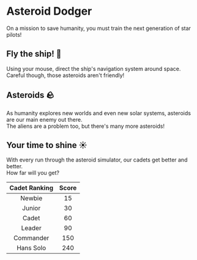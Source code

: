 # Asteroid Dodger
On a mission to save humanity, you must train the next generation of star pilots!

## Fly the ship! 🚀
Using your mouse, direct the ship's navigation system around space. Careful though, those asteroids aren't friendly!

## Asteroids 🪨
As humanity explores new worlds and even new solar systems, asteroids are our main enemy out there.\
The aliens are a problem too, but there's many more asteroids!

## Your time to shine ☀️
With every run through the asteroid simulator, our cadets get better and better. \
How far will you get?

| **Cadet Ranking** | **Score** |
| :---: | :---: |
| Newbie | 15 |
| Junior | 30 |
| Cadet | 60 |
| Leader | 90 |
| Commander | 150 |
| Hans Solo | 240 |

